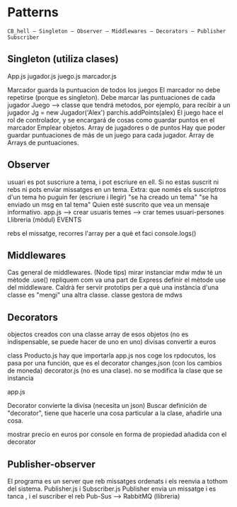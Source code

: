 # Patterns
```
CB_hell – Singleton – Observer – Middlewares – Decorators – Publisher Subscriber 
```

## Singleton (utiliza clases) 
App.js 
jugador.js
juego.js
marcador.js

Marcador guarda la puntuacion de todos los juegos 
El marcador no debe repetirse (porque es singleton). Debe marcar las puntuaciones de cada jugador 
Juego --> classe que tendrá metodos, por ejemplo, para recibir a un jugador 
Jg = new Jugador('Alex') 
parchís.addPoints(alex)
El juego hace el rol de controlador, y se encargará de cosas como guardar puntos en el marcador
Emplear objetos.
Array de jugadores o de puntos
Hay que poder guardar puntuaciones de más de un juego para cada jugador.
Array de Arrays de puntuaciones.

## Observer

usuari es pot suscriure a tema, i pot escriure en ell.
Si no estas suscrit ni rebs ni pots enviar missatges en un tema.
Extra: que només els suscriptros d'un tema ho puguin fer (escriure i llegir)
"se ha creado un tema"
"se ha enviado un msg en tal tema"
Quien esté suscrito que vea un mensaje informativo.
app.js --> crear usuaris
temes --> crar temes
usuari-persones
Llibreria (mòdul) EVENTS

rebs el missatge, recorres l'array per a què et faci console.logs()

##  Middlewares

Cas general de middlewares.
(Node tips) mirar
instanciar mdw
mdw té un mètode .use() 
repliquem com va una part de Express
definir el mètode use del middleware.
Caldrà fer servir prototips per a què una instància d'una classe es "mengi" una altra classe.
classe gestora de mdws

## Decorators

objectos creados con una classe
array de esos objetos (no es indispensable, se puede hacer de uno en uno)
divisas convertir a euros

class Producto.js hay que importarla
app.js nos coge los rpdocutos, los pasa por una función, que es el decorator
changes.json (con los cambios de moneda)
decorator.js (no es una clase). no se modifica la clase que se instancia

app.js

Decorator convierte la divisa (necesita un json)
Buscar definición de "decorator", tiene que hacerle una cosa particular a la clase, añadirle una cosa.

mostrar precio en euros por console en forma de propiedad añadida con el decorator

## Publisher-observer

El programa es un server que reb missatges ordenats i els reenvia a tothom del sistema. 
Publisher.js i Subscriber.js 
Publisher envia un missatge i es tanca , i el suscriber el reb 
Pub-Sus --> RabbitMQ (llibreria)